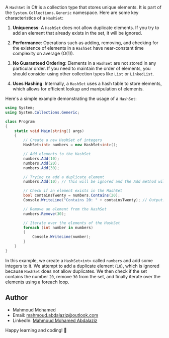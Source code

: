 A `HashSet` in C# is a collection type that stores unique elements. It is part of the `System.Collections.Generic` namespace. Here are some key characteristics of a `HashSet`:

1. **Uniqueness**: A `HashSet` does not allow duplicate elements. If you try to add an element that already exists in the set, it will be ignored.

2. **Performance**: Operations such as adding, removing, and checking for the existence of elements in a `HashSet` have near-constant time complexity on average (O(1)).

3. **No Guaranteed Ordering**: Elements in a `HashSet` are not stored in any particular order. If you need to maintain the order of elements, you should consider using other collection types like `List` or `LinkedList`.

4. **Uses Hashing**: Internally, a `HashSet` uses a hash table to store elements, which allows for efficient lookup and manipulation of elements.

Here's a simple example demonstrating the usage of a `HashSet`:

```csharp
using System;
using System.Collections.Generic;

class Program
{
    static void Main(string[] args)
    {
        // Create a new HashSet of integers
        HashSet<int> numbers = new HashSet<int>();

        // Add elements to the HashSet
        numbers.Add(10);
        numbers.Add(20);
        numbers.Add(30);

        // Trying to add a duplicate element
        numbers.Add(10); // This will be ignored and the Add method will return false

        // Check if an element exists in the HashSet
        bool containsTwenty = numbers.Contains(20);
        Console.WriteLine("Contains 20: " + containsTwenty); // Output: True

        // Remove an element from the HashSet
        numbers.Remove(30);

        // Iterate over the elements of the HashSet
        foreach (int number in numbers)
        {
            Console.WriteLine(number);
        }
    }
}
```

In this example, we create a `HashSet<int>` called `numbers` and add some integers to it. We attempt to add a duplicate element (`10`), which is ignored because `HashSet` does not allow duplicates. We then check if the set contains the number `20`, remove `30` from the set, and finally iterate over the elements using a foreach loop.

## Author

- Mahmoud Mohamed
- Email: mahmoud.abdalaziz@outlook.com
- LinkedIn: [Mahmoud Mohamed Abdalaziz](https://www.linkedin.com/in/mahmoud-mohamed-abd/)

Happy learning and coding! 🚀
